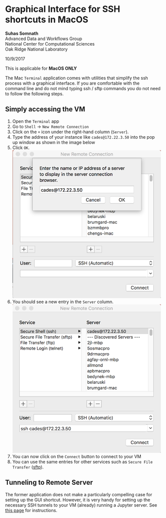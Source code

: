 # Graphical Interface for SSH shortcuts in MacOS

**Suhas Somnath**<br>
Advanced Data and Workflows Group<br>
National Center for Computational Sciences<br>
Oak Ridge National Laboratory

10/9/2017

This is applicable for **MacOS ONLY**

The Mac `Terminal` application comes with utilities that simplify the ssh process with a graphical interface. If you are comfortable with the command line and do not mind typing ssh / sftp commands you do not need to follow the following steps.

## Simply accessing the VM
1.  Open the `Terminal` app
2.  Go to `Shell` → `New Remote Connection`
3.  Click on the `+` icon under the right-hand column (`Server`).
4.  Type the address of your instance like `cades@172.22.3.50` into the pop up window as shown in the image below
5.  Click `OK`.
  ![](media/python_analytics_server/image007.png)
6.  You should see a new entry in the `Server` column.
  ![](media/python_analytics_server/image009.png)
7. You can now click on the ``Connect`` button to connect to your VM
8. You can use the same entries for other services such as  `Secure File Transfer` ([sftp](./sftp.md)).
  
## Tunneling to Remote Server
The former application does not make a particularly compelling case for setting up the GUI shortcut. 
However, it is very handy for setting up the necessary SSH tunnels to your VM (already) running a Jupyter server. See [this page](./tunnelling_remote_server.md#mac-setup) for instructions.
